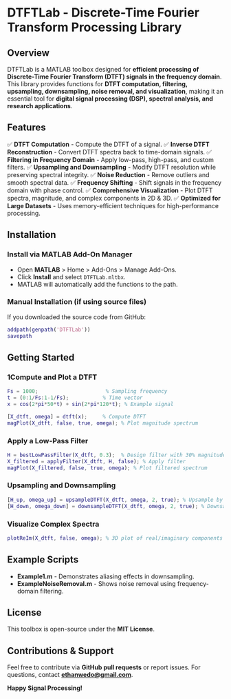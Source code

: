 # **DTFTLab - Discrete-Time Fourier Transform Processing Library**

## **Overview**
DTFTLab is a MATLAB toolbox designed for **efficient processing of Discrete-Time Fourier Transform (DTFT) signals in the frequency domain**. This library provides functions for **DTFT computation, filtering, upsampling, downsampling, noise removal, and visualization**, making it an essential tool for **digital signal processing (DSP), spectral analysis, and research applications**.

## **Features**
✅ **DTFT Computation** - Compute the DTFT of a signal.
✅ **Inverse DTFT Reconstruction** - Convert DTFT spectra back to time-domain signals.
✅ **Filtering in Frequency Domain** - Apply low-pass, high-pass, and custom filters.
✅ **Upsampling and Downsampling** - Modify DTFT resolution while preserving spectral integrity.
✅ **Noise Reduction** - Remove outliers and smooth spectral data.
✅ **Frequency Shifting** - Shift signals in the frequency domain with phase control.
✅ **Comprehensive Visualization** - Plot DTFT spectra, magnitude, and complex components in 2D & 3D.
✅ **Optimized for Large Datasets** - Uses memory-efficient techniques for high-performance processing.

## **Installation**
### **Install via MATLAB Add-On Manager**
- Open **MATLAB** > Home > Add-Ons > Manage Add-Ons.
- Click **Install** and select `DTFTLab.mltbx`.
- MATLAB will automatically add the functions to the path.

### **Manual Installation** (if using source files)
If you downloaded the source code from GitHub:
```matlab
addpath(genpath('DTFTLab'))
savepath
```

## **Getting Started**
### **1Compute and Plot a DTFT**
```matlab
Fs = 1000;                      % Sampling frequency
t = (0:1/Fs:1-1/Fs);           % Time vector
x = cos(2*pi*50*t) + sin(2*pi*120*t); % Example signal

[X_dtft, omega] = dtft(x);     % Compute DTFT
magPlot(X_dtft, false, true, omega); % Plot magnitude spectrum
```

### **Apply a Low-Pass Filter**
```matlab
H = bestLowPassFilter(X_dtft, 0.3);  % Design filter with 30% magnitude cutoff
X_filtered = applyFilter(X_dtft, H, false); % Apply filter
magPlot(X_filtered, false, true, omega); % Plot filtered spectrum
```

### **Upsampling and Downsampling**
```matlab
[H_up, omega_up] = upsampleDTFT(X_dtft, omega, 2, true); % Upsample by 2
[H_down, omega_down] = downsampleDTFT(X_dtft, omega, 2, true); % Downsample by 2
```

### **Visualize Complex Spectra**
```matlab
plotReIm(X_dtft, false, omega); % 3D plot of real/imaginary components
```

## **Example Scripts**
- **Example1.m** - Demonstrates aliasing effects in downsampling.
- **ExampleNoiseRemoval.m** - Shows noise removal using frequency-domain filtering.

## **License**
This toolbox is open-source under the **MIT License**.

## **Contributions & Support**
Feel free to contribute via **GitHub pull requests** or report issues.
For questions, contact **ethanwedo@gmail.com**.

**Happy Signal Processing!**

